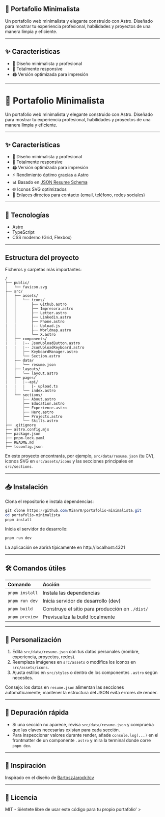## 📝 Portafolio Minimalista

Un portafolio web minimalista y elegante construido con Astro. Diseñado para mostrar tu experiencia profesional, habilidades y proyectos de una manera limpia y eficiente.

---

## ✨ Características

- 🎨 Diseño minimalista y profesional
- 📱 Totalmente responsive
- 🖨️ Versión optimizada para impresión

---

# 📝 Portafolio Minimalista

Un portafolio web minimalista y elegante construido con Astro. Diseñado para mostrar tu experiencia profesional, habilidades y proyectos de una manera limpia y eficiente.

---

## ✨ Características

- 🎨 Diseño minimalista y profesional
- 📱 Totalmente responsive
- 🖨️ Versión optimizada para impresión
- ⚡ Rendimiento óptimo gracias a Astro
- 📊 Basado en [JSON Resume Schema](https://jsonresume.org/schema/)
- 🌐 Iconos SVG optimizados
- 🔗 Enlaces directos para contacto (email, teléfono, redes sociales)

---

## 🚀 Tecnologías

- [Astro](https://astro.build)
- TypeScript
- CSS moderno (Grid, Flexbox)

---

## Estructura del proyecto

Ficheros y carpetas más importantes:

```text
/
├── public/
│   └── favicon.svg
├── src/
│   ├── assets/
│   │   └── icons/
│   │       ├── Github.astro
│   │       ├── Impresora.astro
│   │       ├── Letter.astro
│   │       ├── Linkedin.astro
│   │       ├── Phone.astro
|   |       |-- Upload.js
│   │       ├── Worldmap.astro
│   │       └── X.astro
│   ├── components/
|   |   |-- JsonUploadButton.astro
|   |   |-- JsonUploadKeyboard.astro
│   │   ├── KeyboardManager.astro
│   │   └── Section.astro
│   ├── data/
│   │   └── resume.json
│   ├── layouts/
│   │   └── layout.astro
│   ├── pages/
|   |   |--api/
|   |   |   |- upload.ts
│   │   └── index.astro
│   └── sections/
│       ├── About.astro
│       ├── Education.astro
│       ├── Experience.astro
│       ├── Hero.astro
│       ├── Projects.astro
│       └── Skills.astro
├── .gitignore
├── astro.config.mjs
├── package.json
├── pnpm-lock.yaml
├── README.md
├── tsconfig.json
```

En este proyecto encontrarás, por ejemplo, `src/data/resume.json` (tu CV), iconos SVG en `src/assets/icons` y las secciones principales en `src/sections`.

---

## 📥 Instalación

Clona el repositorio e instala dependencias:

```powershell
git clone https://github.com/Mianr0/portafolio-minimalista.git
cd portafolio-minimalista
pnpm install
```

Inicia el servidor de desarrollo:

```powershell
pnpm run dev
```

La aplicación se abrirá típicamente en http://localhost:4321

---

## 🛠️ Comandos útiles

| Comando        | Acción                                          |
| :------------- | :---------------------------------------------- |
| `pnpm install` | Instala las dependencias                        |
| `pnpm run dev` | Inicia servidor de desarrollo (dev)             |
| `pnpm build`   | Construye el sitio para producción en `./dist/` |
| `pnpm preview` | Previsualiza la build localmente                |

---

## 📝 Personalización

1. Edita `src/data/resume.json` con tus datos personales (nombre, experiencia, proyectos, redes).
2. Reemplaza imágenes en `src/assets` o modifica los iconos en `src/assets/icons`.
3. Ajusta estilos en `src/styles` o dentro de los componentes `.astro` según necesites.

Consejo: los datos en `resume.json` alimentan las secciones automáticamente; mantener la estructura del JSON evita errores de render.

---

## 🧪 Depuración rápida

- Si una sección no aparece, revisa `src/data/resume.json` y comprueba que las claves necesarias existan para cada sección.
- Para inspeccionar valores durante render, añade `console.log(...)` en el frontmatter de un componente `.astro` y mira la terminal donde corre `pnpm dev`.

---

## 🎨 Inspiración

Inspirado en el diseño de [BartoszJarocki/cv](https://github.com/BartoszJarocki/cv)

---

## 📄 Licencia

MIT - Siéntete libre de usar este código para tu propio portafolio' >
